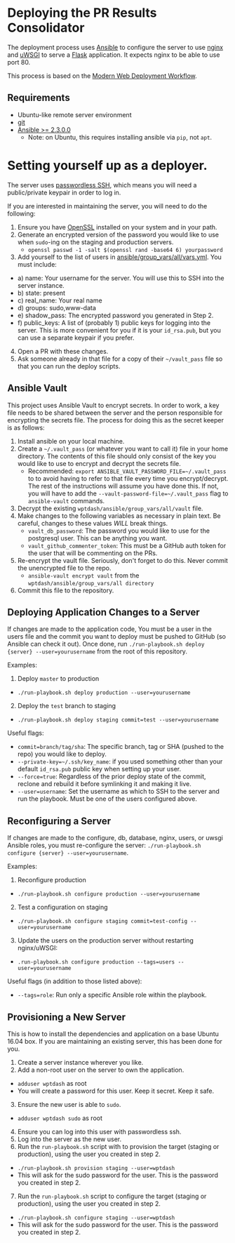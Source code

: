 # Deploying the PR Results Consolidator
The deployment process uses [Ansible](http://docs.ansible.com/) to configure
the server to use [nginx](http://nginx.org/) and
[uWSGI](http://uwsgi-docs.readthedocs.io/en/latest/) to serve a
[Flask](http://flask.pocoo.org/) application. It expects nginx to be able to
use port 80.

This process is based on the [Modern Web Deployment Workflow](https://deployment-workflow.bocoup.com/).

## Requirements

- Ubuntu-like remote server environment
- [git](https://git-scm.com/downloads)
- [Ansible >= 2.3.0.0](http://docs.ansible.com/ansible/intro_installation.html#latest-releases-via-pip)
  - Note: on Ubuntu, this requires installing ansible via `pip`, not `apt`.

# Setting yourself up as a deployer.

The server uses [passwordless SSH](https://help.ubuntu.com/community/SSH/OpenSSH/Keys),
which means you will need a public/private keypair in order to log in.

If you are interested in maintaining the server, you will need to do the
following:

1) Ensure you have [OpenSSL](https://www.openssl.org/) installed on your system and in your path.
2) Generate an encrypted version of the password you would like to use when
   `sudo`-ing on the staging and production servers.
   - `openssl passwd -1 -salt $(openssl rand -base64 6) yourpassword`
3) Add yourself to the list of users in [ansible/group_vars/all/vars.yml](ansible/group_vars/all/vars.yml). You must include:
  - a) name: Your username for the server. You will use this to SSH into the server instance.
  - b) state: present
  - c) real_name: Your real name
  - d) groups: sudo,www-data
  - e) shadow_pass: The encrypted password you generated in Step 2.
  - f) public_keys: A list of (probably 1) public keys for logging into the
  server. This is more convenient for you if it is your `id_rsa.pub`, but
  you can use a separate keypair if you prefer.
4) Open a PR with these changes.
4) Ask someone already in that file for a copy of their `~/vault_pass` file so
   that you can run the deploy scripts.

## Ansible Vault
This project uses Ansible Vault to encrypt secrets. In order to work, a key
file needs to be shared between the server and the person responsible for
encrypting the secrets file. The process for doing this as the secret
keeper is as follows:

1. Install ansible on your local machine.
2. Create a `~/.vault_pass` (or whatever you want to call it) file in your
   home directory. The contents of this file should only consist of the key
   you would like to use to encrypt and decrypt the secrets file.
   - Recommended: `export ANSIBLE_VAULT_PASSWORD_FILE=~/.vault_pass` to
     to avoid having to refer to that file every time you encrypt/decrypt.
     The rest of the instructions will assume you have done this. If not,
     you will have to add the `--vault-password-file=~/.vault_pass` flag
     to `ansible-vault` commands.
3. Decrypt the existing `wptdash/ansible/group_vars/all/vault` file.
4. Make changes to the following variables as necessary in plain text. Be careful, changes to these values *WILL* break things.
   - `vault_db_password`: The password you would like to use for the
      postgresql user. This can be anything you want.
   - `vault_github_commenter_token`: This must be a GitHub auth token for the
      user that will be commenting on the PRs.
5. Re-encrypt the vault file. Seriously, don't forget to do this. Never commit
   the unencrypted file to the repo.
   - `ansible-vault encrypt vault` from the `wptdash/ansible/group_vars/all
   directory`
6. Commit this file to the repository.

## Deploying Application Changes to a Server

If changes are made to the application code, You must be a user in the users file and the commit you want to deploy must be pushed to GitHub (so Ansible can check
it out). Once done, run `./run-playbook.sh deploy {server} --user=yourusername`
from the root of this repository.

Examples:

1. Deploy `master` to production
  - `./run-playbook.sh deploy production --user=yourusername`
2. Deploy the `test` branch to staging
  - `./run-playbook.sh deploy staging commit=test --user=yourusername`

Useful flags:

- `commit=branch/tag/sha`: The specific branch, tag or SHA (pushed to
  the repo) you would like to deploy.
- `--private-key=~/.ssh/key_name`: if you used something other than your
  default `id_rsa.pub` public key when setting up your user.
- `--force=true`: Regardless of the prior deploy state of the commit, reclone
  and rebuild it before symlinking it and making it live.
- `--user=username`: Set the username as which to SSH to the server and run
  the playbook. Must be one of the users configured above.

## Reconfiguring a Server

If changes are made to the configure, db, database, nginx, users, or uwsgi
Ansible roles, you must re-configure the server: `./run-playbook.sh configure {server} --user=yourusername`.

Examples:

1. Reconfigure production
  - `./run-playbook.sh configure production --user=yourusername`
2. Test a configuration on staging
  - `./run-playbook.sh configure staging commit=test-config --user=yourusername`
3. Update the users on the production server without restarting nginx/uWSGI:
  - `.run-playbook.sh configure production --tags=users --user=yourusername`

Useful flags (in addition to those listed above):

- `--tags=role`: Run only a specific Ansible role within the playbook.

## Provisioning a New Server

This is how to install the dependencies and application on a base Ubuntu 16.04
box. If you are maintaining an existing server, this has been done for you.

1. Create a server instance wherever you like.
2. Add a non-root user on the server to own the application.
  - `adduser wptdash` as root
  - You will create a password for this user. Keep it secret. Keep it safe.
3. Ensure the new user is able to `sudo`.
  - `adduser wptdash sudo` as root
4. Ensure you can log into this user with passwordless ssh.
5. Log into the server as the new user.
6. Run the `run-playbook.sh` script with to provision the target (staging or production), using the user you created in step 2.
  - `./run-playbook.sh provision staging --user=wptdash`
  - This will ask for the sudo password for the user. This is the password you created in step 2.
7. Run the `run-playbook.sh` script to configure the target (staging or production), using the user you created in step 2.
  - `./run-playbook.sh configure staging --user=wptdash`
  - This will ask for the sudo password for the user. This is the password you created in step 2.
